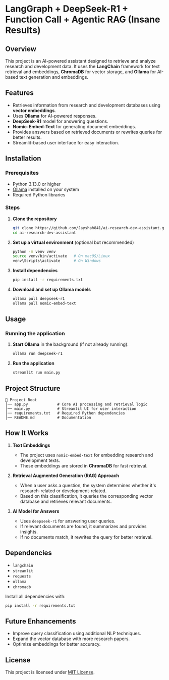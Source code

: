 # LangGraph + DeepSeek-R1 + Function Call + Agentic RAG (Insane Results)

## Overview

This project is an AI-powered assistant designed to retrieve and analyze research and development data. It uses the **LangChain** framework for text retrieval and embeddings, **ChromaDB** for vector storage, and **Ollama** for AI-based text generation and embeddings.

## Features

- Retrieves information from research and development databases using **vector embeddings**.
- Uses **Ollama** for AI-powered responses.
- **DeepSeek-R1** model for answering questions.
- **Nomic-Embed-Text** for generating document embeddings.
- Provides answers based on retrieved documents or rewrites queries for better results.
- Streamlit-based user interface for easy interaction.

## Installation

### Prerequisites

- Python 3.13.0 or higher
- [Ollama](https://ollama.com/) installed on your system
- Required Python libraries

### Steps

1. **Clone the repository**

   ```bash
   git clone https://github.com/Jayshah841/ai-research-dev-assistant.git
   cd ai-research-dev-assistant
   ```

2. **Set up a virtual environment** (optional but recommended)

   ```bash
   python -m venv venv
   source venv/bin/activate   # On macOS/Linux
   venv\Scripts\activate      # On Windows
   ```

3. **Install dependencies**

   ```bash
   pip install -r requirements.txt
   ```

4. **Download and set up Ollama models**

   ```bash
   ollama pull deepseek-r1
   ollama pull nomic-embed-text
   ```

## Usage

### Running the application

1. **Start Ollama** in the background (if not already running):

   ```bash
   ollama run deepseek-r1
   ```

2. **Run the application**

   ```bash
   streamlit run main.py
   ```

## Project Structure

```
📁 Project Root
│── app.py             # Core AI processing and retrieval logic
│── main.py            # Streamlit UI for user interaction
│── requirements.txt   # Required Python dependencies
│── README.md          # Documentation
```

## How It Works

1. **Text Embeddings**

   - The project uses `nomic-embed-text` for embedding research and development texts.
   - These embeddings are stored in **ChromaDB** for fast retrieval.

2. **Retrieval Augmented Generation (RAG) Approach**

   - When a user asks a question, the system determines whether it's research-related or development-related.
   - Based on this classification, it queries the corresponding vector database and retrieves relevant documents.

3. **AI Model for Answers**
   - Uses `deepseek-r1` for answering user queries.
   - If relevant documents are found, it summarizes and provides insights.
   - If no documents match, it rewrites the query for better retrieval.

## Dependencies

- `langchain`
- `streamlit`
- `requests`
- `ollama`
- `chromadb`

Install all dependencies with:

```bash
pip install -r requirements.txt
```

## Future Enhancements

- Improve query classification using additional NLP techniques.
- Expand the vector database with more research papers.
- Optimize embeddings for better accuracy.

## License

This project is licensed under [MIT License](LICENSE).
